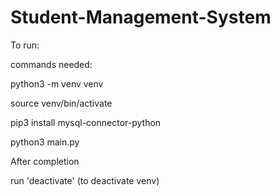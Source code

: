 # Student-Management-System


To run:

commands needed:

python3 -m venv venv 

source venv/bin/activate

pip3 install mysql-connector-python

python3 main.py

After completion

run 'deactivate' (to deactivate venv)
